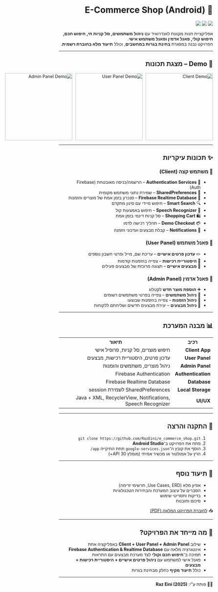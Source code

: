 <div dir="rtl">

<h1>🛒 E-Commerce Shop (Android)</h1>

<img src="https://img.shields.io/badge/build-passing-brightgreen">
<img src="https://img.shields.io/badge/Firebase-RealTimeDB-orange">
<img src="https://img.shields.io/badge/license-MIT-blue">

<p>אפליקציית חנות מקוונת לאנדרואיד עם <strong>ניהול משתמשים, סל קניות חי, חיפוש חכם, חיפוש קולי, פאנל אדמין ופאנל משתמש אישי</strong>.<br>
הפרויקט נבנה במסגרת <strong>בחינת בגרות במחשבים</strong>, וכולל <strong>תיעוד מלא בחוברת רשמית</strong>.</p>

<hr>

<h2>🎥 Demo – מצגת תכונות</h2>

<div style="display:flex; gap:10px; justify-content: flex-start;">
  <img src="assets/gifs/demo1.gif" alt="Client Demo" width="220px">
  <img src="assets/gifs/demo2.gif" alt="User Panel Demo" width="220px">
  <img src="assets/gifs/demo3.gif" alt="Admin Panel Demo" width="220px">
</div>

<hr>

<h2>✨ תכונות עיקריות</h2>

<h3>🔹 משתמש קצה (Client)</h3>
<ul>
<li>🔐 <strong>Authentication Services</strong> – הרשמה/כניסה מאובטחת (Firebase Auth)</li>
<li>💾 <strong>SharedPreferences</strong> – שמירת נתוני משתמש מקומית</li>
<li>🔄 <strong>Firebase Realtime Database</strong> – סנכרון בזמן אמת של מוצרים והזמנות</li>
<li>🔍 <strong>Smart Search</strong> – חיפוש מיידי עם סינון מתקדם</li>
<li>🎤 <strong>Speech Recognizer</strong> – חיפוש באמצעות קול</li>
<li>🛍️ <strong>Shopping Cart</strong> – סל קניות דינמי בזמן אמת</li>
<li>💳 <strong>Demo Checkout</strong> – תהליך רכישה לדמו</li>
<li>🔔 <strong>Notifications</strong> – קבלת מבצעים ועדכוני הזמנה</li>
</ul>

<h3>🔹 פאנל משתמש (User Panel)</h3>
<ul>
<li>✏️ <strong>עדכון פרטים אישיים</strong> – עריכת שם, מייל ופרטי חשבון נוספים</li>
<li>📜 <strong>היסטוריית רכישות</strong> – צפייה בהזמנות קודמות</li>
<li>🎉 <strong>מבצעים אישיים</strong> – תצוגה מרוכזת של מבצעים פעילים</li>
</ul>

<h3>🔹 פאנל אדמין (Admin Panel)</h3>
<ul>
<li>➕ <strong>הוספת מוצר חדש</strong> לקטלוג</li>
<li>👥 <strong>ניהול משתמשים</strong> – צפייה בפרטי משתמשים רשומים</li>
<li>📜 <strong>ניהול הזמנות</strong> – צפייה בהזמנות שבוצעו</li>
<li>🎉 <strong>ניהול מבצעים</strong> – יצירת מבצעים חדשים ושליחתם ללקוחות</li>
</ul>

<hr>

<h2>📊 מבנה המערכת</h2>

<table>
<tr><th>רכיב</th><th>תיאור</th></tr>
<tr><td><strong>Client App</strong></td><td>חיפוש מוצרים, סל קניות, פרופיל אישי</td></tr>
<tr><td><strong>User Panel</strong></td><td>עדכון פרטים, היסטוריית רכישות, מבצעים</td></tr>
<tr><td><strong>Admin Panel</strong></td><td>ניהול מוצרים, משתמשים והזמנות</td></tr>
<tr><td><strong>Authentication</strong></td><td>Firebase Authentication</td></tr>
<tr><td><strong>Database</strong></td><td>Firebase Realtime Database</td></tr>
<tr><td><strong>Local Storage</strong></td><td>SharedPreferences לשמירת session</td></tr>
<tr><td><strong>UI/UX</strong></td><td>Java + XML, RecyclerView, Notifications, Speech Recognizer</td></tr>
</table>

<hr>

<h2>🚀 התקנה והרצה</h2>
<ol>
<li><code>git clone https://github.com/RazEini/e_commerce_shop.git</code></li>
<li>פתח את הפרויקט ב־<strong>Android Studio</strong></li>
<li>הוסף את קובץ ה־<code>google-services.json</code> תחת התיקייה <code>app/</code></li>
<li>הרץ על אמולטור או מכשיר אמיתי (מומלץ API 30+)</li>
</ol>

<hr>

<h2>📑 תיעוד נוסף</h2>
<ul>
<li>אפיון מלא (Use Cases, ERD, תרשימי זרימה)</li>
<li>הסברים על עיצוב המערכת והבחירות הטכנולוגיות</li>
<li>בדיקות ותסריטי שימוש</li>
<li>סיכום ותובנות</li>
</ul>

<p>📥 <a href="Raz%20Eini%2025.pdf">לחוברת הפרויקט המלאה (PDF)</a></p>

<hr>

<h2>🧩 מה מייחד את הפרויקט?</h2>
<ul>
<li>שילוב <strong>Client + User Panel + Admin Panel</strong> באפליקציה אחת</li>
<li>אינטגרציה מלאה עם <strong>Firebase Authentication & Realtime Database</strong></li>
<li>תמיכה ב־<strong>חיפוש חכם וקולי</strong> לצד מערכת מבצעים עם התראות</li>
<li>פאנל אישי למשתמש עם <strong>ניהול פרטים אישיים + היסטוריית רכישות + מבצעים</strong></li>
<li>כולל <strong>תיעוד מקיף</strong> כחלק מבחינת בגרות</li>
</ul>

<hr>

<p>👨‍💻 פותח ע"י: <strong>Raz Eini (2025)</strong></p>

</div>
